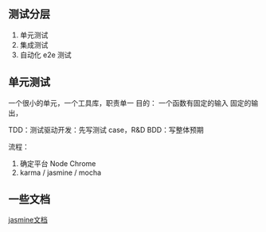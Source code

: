 ## 测试分层

1. 单元测试
2. 集成测试
3. 自动化 e2e 测试


## 单元测试
一个很小的单元，一个工具库，职责单一
目的： 一个函数有固定的输入 固定的输出，

TDD：测试驱动开发：先写测试 case，R&D
BDD：写整体预期

流程：
1. 确定平台 Node Chrome
2. karma / jasmine / mocha




## 一些文档
[jasmine文档](https://jasmine.github.io/tutorials/your_first_suite.html)
